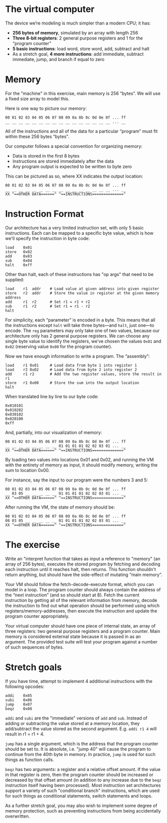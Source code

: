# The virtual computer

The device we’re modeling is much simpler than a modern CPU; it has:

- **256 bytes of memory**, simulated by an array with length 256
- **Three 8-bit registers**: 2 general purpose registers and 1 for the “program counter”
- **5 basic instructions**: load word, store word, add, subtract and halt
- As a stretch goal, **4 more instructions**: add immediate, subtract immediate, jump, and branch if equal to zero

# Memory

For the "machine" in this exercise, main memory is 256 “bytes”. We will use a fixed size array to model this.

Here is one way to picture our memory:

```
00 01 02 03 04 05 06 07 08 09 0a 0b 0c 0d 0e 0f ... ff
__ __ __ __ __ __ __ __ __ __ __ __ __ __ __ __ ... __
```

All of the instructions and all of the data for a particular “program” must fit within these 256 bytes “bytes”.

Our computer follows a special convention for organizing memory:

- Data is stored in the first 8 bytes
- Instructions are stored immediately after the data
- Any program output is expected to be written to byte zero

This can be pictured as so, where XX indicates the output location:

```
00 01 02 03 04 05 06 07 08 09 0a 0b 0c 0d 0e 0f ... ff
__ __ __ __ __ __ __ __ __ __ __ __ __ __ __ __ ... __
XX ^==OTHER DATA======^ ^==INSTRUCTIONS==============^
```

# Instruction Format

Our architecture has a very limited instruction set, with only 5 basic instructions. Each can be mapped to a specific byte value, which is how we'll specify the instruction in byte code:

```
load    0x01
store   0x02
add     0x03
sub     0x04
halt    0xff
```

Other than halt, each of these instructions has "op args" that need to be supplied:

```
load    r1  addr    # Load value at given address into given register
store   r2  addr    # Store the value in register at the given memory address
add     r1  r2      # Set r1 = r1 + r2
sub     r1  r2      # Set r1 = r1 - r2
halt
```

For simplicity, each “parameter” is encoded in a byte. This means that all the instructions except `halt` will take three bytes—and `halt`, just one—to encode. The `reg` parameters may only take one of two values, because our architecture only has 2 general purpose registers. We can choose any single byte value to identify the registers, we’ve chosen the values `0x01` and `0x02` (reserving value `0x00` for the program counter).

Now we have enough information to write a program. The “assembly”:

```
load    r1 0x01     # Load data from byte 1 into register 1
load    r2 0x02     # Load data from byte 2 into register 2
add     r1 r2       # Add the two register values, store the result in r1
store   r1 0x00     # Store the sum into the output location
halt
```

When translated line by line to our byte code:

```
0x010101
0x010202
0x030102
0x020100
0xff
```

And, partially, into our visualization of memory:

```
00 01 02 03 04 05 06 07 08 09 0a 0b 0c 0d 0e 0f ... ff
__ __ __ __ __ __ __ __ 01 01 01 01 02 02 03 01 ... __
XX ^==OTHER DATA======^ ^==INSTRUCTIONS==============^
```

By loading two values into locations 0x01 and 0x02, and running the VM with the entirety of memory as input, it should modify memory, writing the sum to location 0x00.

For instance, say the input to our program were the numbers 3 and 5:

```
00 01 02 03 04 05 06 07 08 09 0a 0b 0c 0d 0e 0f ... ff
__ 03 05 __ __ __ __ __ 01 01 01 01 02 02 03 01 ... __
XX ^==OTHER DATA======^ ^==INSTRUCTIONS==============^
```

After running the VM, the state of memory should be:

```
00 01 02 03 04 05 06 07 08 09 0a 0b 0c 0d 0e 0f ... ff
08 03 05 __ __ __ __ __ 01 01 01 01 02 02 03 01 ... __
XX ^==OTHER DATA======^ ^==INSTRUCTIONS==============^
```

# The exercise

Write an "interpret function that takes as input a reference to "memory" (an array of 256 bytes), executes the stored program by fetching and decoding each instruction until it reaches halt, then returns. This function shouldn't return anything, but should have the side-effect of mutating “main memory”.

Your VM should follow the fetch-decode-execute format, which you can model in a loop. The program counter should always contain the address of the “next instruction” (and so should start at 8). Fetch the current instruction by getting all of the relevant information from memory, decode the instruction to find out what operation should be performed using which registers/memory-addresses, then execute the instruction and update the program counter appropriately.

Your virtual computer should have one piece of internal state, an array of three registers: two general purpose registers and a program counter. Main memory is considered external state because it is passed in as an argument. The provided test suite will test your program against a number of such sequences of bytes.

# Stretch goals

If you have time, attempt to implement 4 additional instructions with the following opcodes:

```
addi    0x05
subi    0x06
jump    0x07
beqz    0x08
```

`addi` and `subi` are the "immediate" versions of `add` and `sub`. Instead of adding or subtracting the value stored at a memory location, they add/subtract the value stored as the second argument. E.g. `addi r1 4` will result in r1 = r1 + 4.

`jump` has a single argument, which is the address that the program counter should be set to. It is absolute, i.e. "jump 40" will cause the program to continue from the 40th byte in memory. In practice, `jump` is used for such things as function calls.

`beqz` has two arguments: a register and a relative offset amount. If the value in that register is zero, then the program counter should be increased or decreased by that offset amount (in addition to any increase due to the `beqz` instruction itself having been processed). Most instruction set architectures support a variety of such "conditional branch" instructions, which are used for such things as conditional statements, switch statements and loops.

As a further stretch goal, you may also wish to implement some degree of memory protection, such as preventing instructions from being accidentally overwritten.

